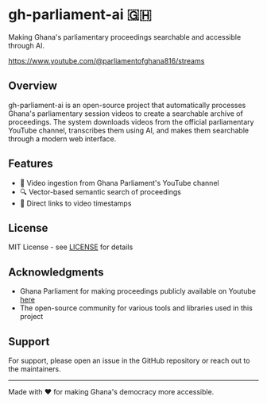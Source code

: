 # gh-parliament-ai 🇬🇭

Making Ghana's parliamentary proceedings searchable and accessible through AI.

<https://www.youtube.com/@parliamentofghana816/streams>

## Overview

gh-parliament-ai is an open-source project that automatically processes Ghana's parliamentary session videos to create a searchable archive of proceedings. The system downloads videos from the official parliamentary YouTube channel, transcribes them using AI, and makes them searchable through a modern web interface.

## Features

- 🎥 Video ingestion from Ghana Parliament's YouTube channel
- 🔍 Vector-based semantic search of proceedings
- 🔗 Direct links to video timestamps

## License

MIT License - see [LICENSE](LICENSE) for details

## Acknowledgments

- Ghana Parliament for making proceedings publicly available on Youtube [here](https://www.youtube.com/@parliamentofghana816/streams)
- The open-source community for various tools and libraries used in this project

## Support

For support, please open an issue in the GitHub repository or reach out to the maintainers.

---

Made with ❤️ for making Ghana's democracy more accessible.
